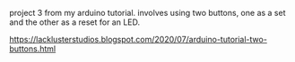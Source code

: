 project 3 from my arduino tutorial. involves using two buttons, one as a set and the other as a reset for an LED.

https://lacklusterstudios.blogspot.com/2020/07/arduino-tutorial-two-buttons.html

